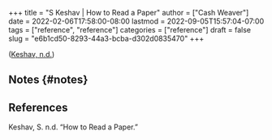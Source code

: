 +++
title = "S Keshav | How to Read a Paper"
author = ["Cash Weaver"]
date = 2022-02-06T17:58:00-08:00
lastmod = 2022-09-05T15:57:04-07:00
tags = ["reference", "reference"]
categories = ["reference"]
draft = false
slug = "e6b1cd50-8293-44a3-bcba-d302d0835470"
+++

(<a href="#citeproc_bib_item_1">Keshav, n.d.</a>)


## Notes {#notes}

## References

<style>.csl-entry{text-indent: -1.5em; margin-left: 1.5em;}</style><div class="csl-bib-body">
  <div class="csl-entry"><a id="citeproc_bib_item_1"></a>Keshav, S. n.d. “How to Read a Paper.”</div>
</div>
